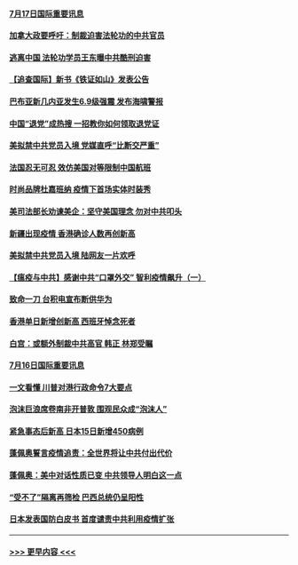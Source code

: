 #### [7月17日国际重要讯息](../pages/prog202/a102895936.md?t=07172202) 
#### [加拿大政要呼吁：制裁迫害法轮功的中共官员](../pages/prog202/a102895814.md?t=07172202) 
#### [逃离中国 法轮功学员王东曝中共酷刑迫害](../pages/prog202/a102895831.md?t=07172202) 
#### [【追查国际】新书《铁证如山》发表公告](../pages/prog202/a102895765.md?t=07172202) 
#### [巴布亚新几内亚发生6.9级强震 发布海啸警报](../pages/prog202/a102895775.md?t=07172202) 
#### [中国“退党”成热搜 一招教你如何领取退党证](../pages/prog202/a102895722.md?t=07172202) 
#### [美拟禁中共党员入境 党媒直呼“比断交严重”](../pages/prog202/a102895682.md?t=07172202) 
#### [法国忍无可忍 效仿美国对等限制中国航班](../pages/prog202/a102895550.md?t=07172202) 
#### [时尚品牌杜嘉班纳 疫情下首场实体时装秀](../pages/prog202/a102895576.md?t=07172202) 
#### [美司法部长劝谏美企：坚守美国理念 勿对中共叩头](../pages/prog202/a102895526.md?t=07172202) 
#### [新疆出现疫情 香港确诊人数再创新高](../pages/prog202/a102895521.md?t=07172202) 
#### [美拟禁中共党员入境 陆网友一片欢呼](../pages/prog202/a102895456.md?t=07172202) 
#### [【瘟疫与中共】感谢中共“口罩外交” 智利疫情飙升（一）](../pages/prog202/a102895279.md?t=07172202) 
#### [致命一刀 台积电宣布断供华为](../pages/prog202/a102895305.md?t=07172202) 
#### [香港单日新增创新高 西班牙悼念死者](../pages/prog202/a102895364.md?t=07172202) 
#### [白宫：或额外制裁中共高官 韩正 林郑受瞩](../pages/prog202/a102895303.md?t=07172202) 
#### [7月16日国际重要讯息](../pages/prog202/a102895152.md?t=07172202) 
#### [一文看懂 川普对港行政命令7大要点](../pages/prog202/a102895124.md?t=07172202) 
#### [泡沫巨浪席卷南非开普敦 围观民众成“泡沫人”](../pages/prog202/a102895006.md?t=07172202) 
#### [紧急事态后新高 日本15日新增450病例](../pages/prog202/a102894959.md?t=07172202) 
#### [蓬佩奥誓言疫情追责：全世界将让中共付出代价](../pages/prog202/a102895036.md?t=07172202) 
#### [蓬佩奥：美中对话性质已变 中共领导人明白这一点](../pages/prog202/a102894945.md?t=07172202) 
#### [“受不了”隔离再筛检 巴西总统仍呈阳性](../pages/prog202/a102894899.md?t=07172202) 
#### [日本发表国防白皮书 首度谴责中共利用疫情扩张](../pages/prog202/a102894666.md?t=07172202) 

----
#### [ >>> 更早内容 <<< ](../indexes/prog202-earlier.md)
